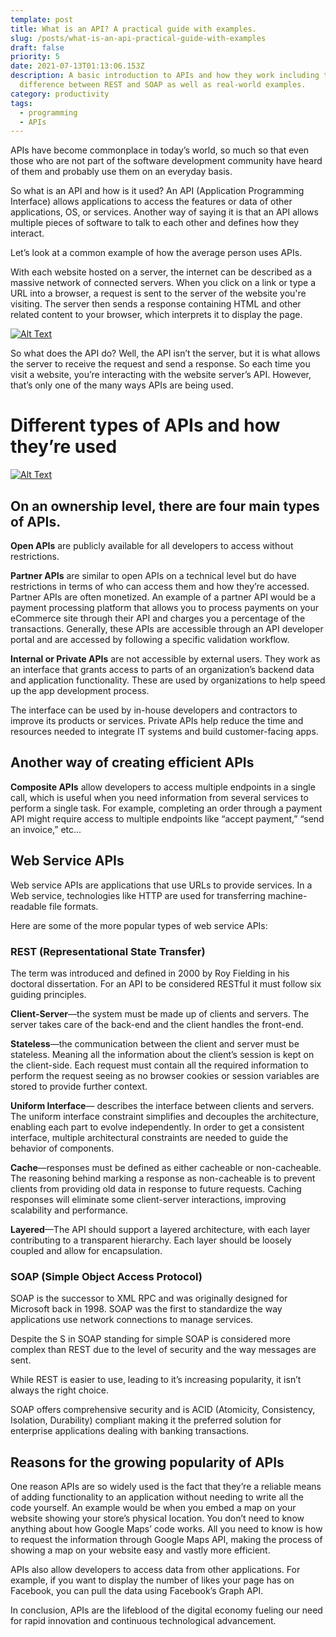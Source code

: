 ```yaml
---
template: post
title: What is an API? A practical guide with examples.
slug: /posts/what-is-an-api-practical-guide-with-examples
draft: false
priority: 5
date: 2021-07-13T01:13:06.153Z
description: A basic introduction to APIs and how they work including the
  difference between REST and SOAP as well as real-world examples.
category: productivity
tags:
  - programming
  - APIs
---
```

APIs have become commonplace in today’s world, so much so that even those who are not part of the software development community have heard of them and probably use them on an everyday basis.

So what is an API and how is it used? An API (Application Programming Interface) allows applications to access the features or data of other applications, OS, or services. Another way of saying it is that an API allows multiple pieces of software to talk to each other and defines how they interact.

Let’s look at a common example of how the average person uses APIs.

With each website hosted on a server, the internet can be described as a massive network of connected servers. When you click on a link or type a URL into a browser, a request is sent to the server of the website you're visiting. The server then sends a response containing HTML and other related content to your browser, which interprets it to display the page.

[![Alt Text](https://res.cloudinary.com/practicaldev/image/fetch/s--eE9vrxSD--/c_limit%2Cf_auto%2Cfl_progressive%2Cq_auto%2Cw_880/https://dev-to-uploads.s3.amazonaws.com/i/jkah6c96ajx2gavaxoin.png)](https://res.cloudinary.com/practicaldev/image/fetch/s--eE9vrxSD--/c_limit%2Cf_auto%2Cfl_progressive%2Cq_auto%2Cw_880/https://dev-to-uploads.s3.amazonaws.com/i/jkah6c96ajx2gavaxoin.png)

So what does the API do? Well, the API isn’t the server, but it is what allows the server to receive the request and send a response. So each time you visit a website, you’re interacting with the website server’s API. However, that’s only one of the many ways APIs are being used.

# [](https://dev.to/bluecoding/what-is-an-api-and-how-does-it-work-4jee#different-types-of-apis-and-how-theyre-used)Different types of APIs and how they’re used

[![Alt Text](https://res.cloudinary.com/practicaldev/image/fetch/s--N-AEzkRi--/c_limit%2Cf_auto%2Cfl_progressive%2Cq_auto%2Cw_880/https://dev-to-uploads.s3.amazonaws.com/i/m0swv2rwptklydrpq74w.jpg)](https://res.cloudinary.com/practicaldev/image/fetch/s--N-AEzkRi--/c_limit%2Cf_auto%2Cfl_progressive%2Cq_auto%2Cw_880/https://dev-to-uploads.s3.amazonaws.com/i/m0swv2rwptklydrpq74w.jpg)

## [](https://dev.to/bluecoding/what-is-an-api-and-how-does-it-work-4jee#on-an-ownership-level-there-are-four-main-types-of-apis)On an ownership level, there are four main types of APIs.

**Open APIs** are publicly available for all developers to access without restrictions.

**Partner APIs** are similar to open APIs on a technical level but do have restrictions in terms of who can access them and how they’re accessed. Partner APIs are often monetized. An example of a partner API would be a payment processing platform that allows you to process payments on your eCommerce site through their API and charges you a percentage of the transactions. Generally, these APIs are accessible through an API developer portal and are accessed by following a specific validation workflow.

**Internal or Private APIs** are not accessible by external users. They work as an interface that grants access to parts of an organization’s backend data and application functionality. These are used by organizations to help speed up the app development process.

The interface can be used by in-house developers and contractors to improve its products or services. Private APIs help reduce the time and resources needed to integrate IT systems and build customer-facing apps.

## [](https://dev.to/bluecoding/what-is-an-api-and-how-does-it-work-4jee#another-way-of-creating-efficient-apis)Another way of creating efficient APIs

**Composite APIs** allow developers to access multiple endpoints in a single call, which is useful when you need information from several services to perform a single task. For example, completing an order through a payment API might require access to multiple endpoints like “accept payment,” “send an invoice,” etc...

## [](https://dev.to/bluecoding/what-is-an-api-and-how-does-it-work-4jee#web-service-apis)Web Service APIs

Web service APIs are applications that use URLs to provide services. In a Web service, technologies like HTTP are used for transferring machine-readable file formats.

Here are some of the more popular types of web service APIs:

### [](https://dev.to/bluecoding/what-is-an-api-and-how-does-it-work-4jee#rest-representational-state-transfer)REST (Representational State Transfer)

The term was introduced and defined in 2000 by Roy Fielding in his doctoral dissertation. For an API to be considered RESTful it must follow six guiding principles.

**Client-Server**—the system must be made up of clients and servers. The server takes care of the back-end and the client handles the front-end.

**Stateless**—the communication between the client and server must be stateless. Meaning all the information about the client’s session is kept on the client-side. Each request must contain all the required information to perform the request seeing as no browser cookies or session variables are stored to provide further context.

**Uniform Interface**— describes the interface between clients and servers. The uniform interface constraint simplifies and decouples the architecture, enabling each part to evolve independently. In order to get a consistent interface, multiple architectural constraints are needed to guide the behavior of components.

**Cache**—responses must be defined as either cacheable or non-cacheable. The reasoning behind marking a response as non-cacheable is to prevent clients from providing old data in response to future requests. Caching responses will eliminate some client-server interactions, improving scalability and performance.

**Layered**—The API should support a layered architecture, with each layer contributing to a transparent hierarchy. Each layer should be loosely coupled and allow for encapsulation.

### [](https://dev.to/bluecoding/what-is-an-api-and-how-does-it-work-4jee#soap-simple-object-access-protocol)SOAP (Simple Object Access Protocol)

SOAP is the successor to XML RPC and was originally designed for Microsoft back in 1998. SOAP was the first to standardize the way applications use network connections to manage services.

Despite the S in SOAP standing for simple SOAP is considered more complex than REST due to the level of security and the way messages are sent.

While REST is easier to use, leading to it’s increasing popularity, it isn’t always the right choice.

SOAP offers comprehensive security and is ACID (Atomicity, Consistency, Isolation, Durability) compliant making it the preferred solution for enterprise applications dealing with banking transactions.

## [](https://dev.to/bluecoding/what-is-an-api-and-how-does-it-work-4jee#reasons-for-the-growing-popularity-of-apis)Reasons for the growing popularity of APIs

One reason APIs are so widely used is the fact that they’re a reliable means of adding functionality to an application without needing to write all the code yourself. An example would be when you embed a map on your website showing your store’s physical location. You don’t need to know anything about how Google Maps’ code works. All you need to know is how to request the information through Google Maps API, making the process of showing a map on your website easy and vastly more efficient.

APIs also allow developers to access data from other applications. For example, if you want to display the number of likes your page has on Facebook, you can pull the data using Facebook’s Graph API.

In conclusion, APIs are the lifeblood of the digital economy fueling our need for rapid innovation and continuous technological advancement.